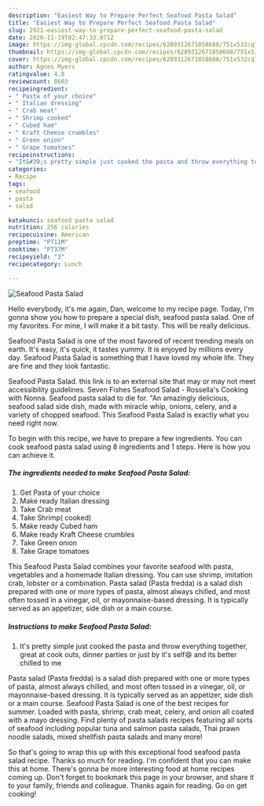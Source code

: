```yaml
---
description: "Easiest Way to Prepare Perfect Seafood Pasta Salad"
title: "Easiest Way to Prepare Perfect Seafood Pasta Salad"
slug: 2921-easiest-way-to-prepare-perfect-seafood-pasta-salad
date: 2020-11-19T02:47:33.871Z
image: https://img-global.cpcdn.com/recipes/6289312671858688/751x532cq70/seafood-pasta-salad-recipe-main-photo.jpg
thumbnail: https://img-global.cpcdn.com/recipes/6289312671858688/751x532cq70/seafood-pasta-salad-recipe-main-photo.jpg
cover: https://img-global.cpcdn.com/recipes/6289312671858688/751x532cq70/seafood-pasta-salad-recipe-main-photo.jpg
author: Agnes Myers
ratingvalue: 4.8
reviewcount: 8603
recipeingredient:
- " Pasta of your choice"
- " Italian dressing"
- " Crab meat"
- " Shrimp cooked"
- " Cubed ham"
- " Kraft Cheese crumbles"
- " Green onion"
- " Grape tomatoes"
recipeinstructions:
- "It&#39;s pretty simple just cooked the pasta and throw everything together, great at cook outs, dinner parties or just by it&#39;s self😄 and its better chilled to me"
categories:
- Recipe
tags:
- seafood
- pasta
- salad

katakunci: seafood pasta salad 
nutrition: 256 calories
recipecuisine: American
preptime: "PT11M"
cooktime: "PT37M"
recipeyield: "3"
recipecategory: Lunch

---
```



![Seafood Pasta Salad](https://img-global.cpcdn.com/recipes/6289312671858688/751x532cq70/seafood-pasta-salad-recipe-main-photo.jpg)

Hello everybody, it's me again, Dan, welcome to my recipe page. Today, I'm gonna show you how to prepare a special dish, seafood pasta salad. One of my favorites. For mine, I will make it a bit tasty. This will be really delicious.

Seafood Pasta Salad is one of the most favored of recent trending meals on earth. It's easy, it's quick, it tastes yummy. It is enjoyed by millions every day. Seafood Pasta Salad is something that I have loved my whole life. They are fine and they look fantastic.

Seafood Pasta Salad. this link is to an external site that may or may not meet accessibility guidelines. Seven Fishes Seafood Salad - Rossella&#39;s Cooking with Nonna. Seafood pasta salad to die for. &#34;An amazingly delicious, seafood salad side dish, made with miracle whip, onions, celery, and a variety of chopped seafood. This Seafood Pasta Salad is exactly what you need right now.


To begin with this recipe, we have to prepare a few ingredients. You can cook seafood pasta salad using 8 ingredients and 1 steps. Here is how you can achieve it.

<!--inarticleads1-->

##### The ingredients needed to make Seafood Pasta Salad:

1. Get  Pasta of your choice
1. Make ready  Italian dressing
1. Take  Crab meat
1. Take  Shrimp( cooked)
1. Make ready  Cubed ham
1. Make ready  Kraft Cheese crumbles
1. Take  Green onion
1. Take  Grape tomatoes


This Seafood Pasta Salad combines your favorite seafood with pasta, vegetables and a homemade Italian dressing. You can use shrimp, imitation crab, lobster or a combination. Pasta salad (Pasta fredda) is a salad dish prepared with one or more types of pasta, almost always chilled, and most often tossed in a vinegar, oil, or mayonnaise-based dressing. It is typically served as an appetizer, side dish or a main course. 

<!--inarticleads2-->

##### Instructions to make Seafood Pasta Salad:

1. It&#39;s pretty simple just cooked the pasta and throw everything together, great at cook outs, dinner parties or just by it&#39;s self😄 and its better chilled to me


Pasta salad (Pasta fredda) is a salad dish prepared with one or more types of pasta, almost always chilled, and most often tossed in a vinegar, oil, or mayonnaise-based dressing. It is typically served as an appetizer, side dish or a main course. Seafood Pasta Salad is one of the best recipes for summer. Loaded with pasta, shrimp, crab meat, celery, and onion all coated with a mayo dressing. Find plenty of pasta salads recipes featuring all sorts of seafood including popular tuna and salmon pasta salads, Thai prawn noodle salads, mixed shellfish pasta salads and many more! 

So that's going to wrap this up with this exceptional food seafood pasta salad recipe. Thanks so much for reading. I'm confident that you can make this at home. There's gonna be more interesting food at home recipes coming up. Don't forget to bookmark this page in your browser, and share it to your family, friends and colleague. Thanks again for reading. Go on get cooking!
